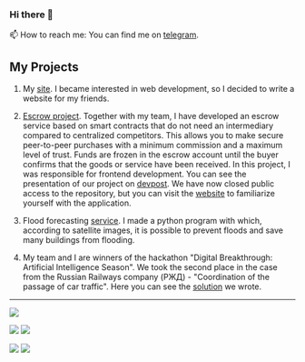 ### Hi there 👋
📫 How to reach me: You can find me on [telegram](https://t.me/LordLeprikon).

## My Projects
 1. My [site](https://24sudak24.ru). I became interested in web development, so I decided to write a website for my friends.
 
 2. [Escrow project](https://github.com/NikitaKorablev/Escrow). Together with my team, I have developed an escrow service based on smart contracts that do not need an intermediary compared to centralized competitors. This allows you to make secure peer-to-peer purchases with a minimum commission and a maximum level of trust. Funds are frozen in the escrow account until the buyer confirms that the goods or service have been received. In this project, I was responsible for frontend development. You can see the presentation of our project on [devpost](https://devpost.com/software/web3-escrow-service). We have now closed public access to the repository, but you can visit the [website](http://92.255.77.197:3084) to familiarize yourself with the application.
 
 3. Flood forecasting [service](https://github.com/NikitaKorablev/Analysis-of-satellite-images). I made a python program with which, according to satellite images, it is possible to prevent floods and save many buildings from flooding.

 4. My team and I are winners of the hackathon "Digital Breakthrough: Artificial Intelligence Season". We took the second place in the case from the Russian Railways company (РЖД) - "Coordination of the passage of car traffic". Here you can see the [solution](https://github.com/NikitaKorablev/hacks-ai) we wrote.
---

![](http://github-profile-summary-cards.vercel.app/api/cards/profile-details?username=NikitaKorablev&theme=vue)

![](http://github-profile-summary-cards.vercel.app/api/cards/repos-per-language?username=NikitaKorablev&theme=vue)
![](http://github-profile-summary-cards.vercel.app/api/cards/most-commit-language?username=NikitaKorablev&theme=vue)

![](http://github-profile-summary-cards.vercel.app/api/cards/stats?username=NikitaKorablev&theme=vue)
![](http://github-profile-summary-cards.vercel.app/api/cards/productive-time?username=NikitaKorablev&theme=vue&utcOffset=8)
<!--
**NikitaKorablev/NikitaKorablev** is a ✨ _special_ ✨ repository because its `README.md` (this file) appears on your GitHub profile.

Here are some ideas to get you started:

- 🔭 I’m currently working on ...
- 🌱 I’m currently learning ...
- 👯 I’m looking to collaborate on ...
- 🤔 I’m looking for help with ...
- 💬 Ask me about ...
- 📫 How to reach me: ...
- 😄 Pronouns: ...
- ⚡ Fun fact: ...
-->
